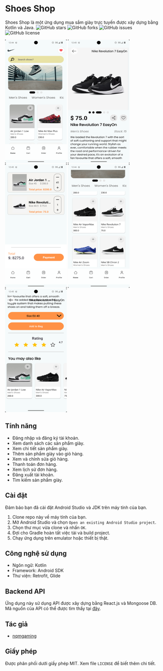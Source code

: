 # Shoes Shop

Shoes Shop là một ứng dụng mua sắm giày trực tuyến được xây dựng bằng Kotlin và Java.
![GitHub stars](https://img.shields.io/github/stars/nqmgaming/shoes-shop)
![GitHub forks](https://img.shields.io/github/forks/nqmgaming/shoes-shop)
![GitHub issues](https://img.shields.io/github/issues/nqmgaming/shoes-shop)
![GitHub license](https://img.shields.io/github/license/nqmgaming/shoes-shop)

<img src="./preview/home.png" width="200" height="400" /> <img src="./preview/detail.png" width="200" height="400" /> <img src="./preview/cart.png" width="200" height="400" /> <img src="./preview/home-list.png" width="200" height="400" /><img src="./preview/detail-more.png" width="200" height="400" />
## Tính năng

- Đăng nhập và đăng ký tài khoản.
- Xem danh sách các sản phẩm giày.
- Xem chi tiết sản phẩm giày.
- Thêm sản phẩm giày vào giỏ hàng.
- Xem và chỉnh sửa giỏ hàng.
- Thanh toán đơn hàng.
- Xem lịch sử đơn hàng.
- Đăng xuất tài khoản.
- Tìm kiếm sản phẩm giày.

## Cài đặt

Đảm bảo bạn đã cài đặt Android Studio và JDK trên máy tính của bạn.

1. Clone repo này về máy tính của bạn.
2. Mở Android Studio và chọn `Open an existing Android Studio project`.
3. Chọn thư mục vừa clone và nhấn `OK`.
4. Đợi cho Gradle hoàn tất việc tải và build project.
5. Chạy ứng dụng trên emulator hoặc thiết bị thật.

## Công nghệ sử dụng

- Ngôn ngữ: Kotlin
- Framework: Android SDK
- Thư viện: Retrofit, Glide

## Backend API

Ứng dụng này sử dụng API được xây dựng bằng React.js và Mongoose DB. Mã nguồn của API có thể được
tìm thấy tại [đây](https://github.com/nqmgaming/shoes-shop-api).

## Tác giả

- [nqmgaming](https://github.com/nqmgaming)

## Giấy phép

Được phân phối dưới giấy phép MIT. Xem file `LICENSE` để biết thêm chi tiết.
